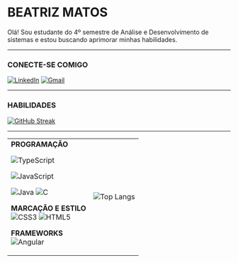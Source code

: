 # BEATRIZ MATOS
Olá! Sou estudante do 4º semestre de Análise e Desenvolvimento de sistemas e estou buscando aprimorar minhas habilidades.
<hr>

### CONECTE-SE COMIGO


[![LinkedIn](https://img.shields.io/badge/LinkedIn-000?style=for-the-badge&logo=linkedin&logoColor=0E76A8)](https://www.linkedin.com/in/SEUUSERNAME/)
 [![Gmail](https://img.shields.io/badge/Gmail-000?style=for-the-badge&logo=gmail)](bea.matos1978@gmail.com) 	

<hr>

### HABILIDADES

[![GitHub Streak](https://streak-stats.demolab.com?user=beamatos03&theme=buefy)](https://git.io/streak-stats)

<hr>


<table>
<td>
<b>PROGRAMAÇÃO</b>

![TypeScript](https://img.shields.io/badge/TypeScript-000?style=for-the-badge&logo=typescript)

![JavaScript](https://img.shields.io/badge/JavaScript-000?style=for-the-badge&logo=javascript)

![Java](https://img.shields.io/badge/Java-000?style=for-the-badge&logo=java) ![C](https://img.shields.io/badge/C-000?style=for-the-badge&logo=c)

<b>MARCAÇÃO E ESTILO</b>  
![CSS3](https://img.shields.io/badge/CSS3-000?style=for-the-badge&logo=css3&logoColor=264CE4) ![HTML5](https://img.shields.io/badge/HTML5-000?style=for-the-badge&logo=html5)

<b>FRAMEWORKS</b>   
![Angular](https://img.shields.io/badge/Angular-000?style=for-the-badge&logo=angular&logoColor=C3002F) 
</td>
<td>

![Top Langs](https://github-readme-stats-git-masterrstaa-rickstaa.vercel.app/api/top-langs/?username=beamatos03&bg_color=fff&border_color=F0FFFF&title_color=5e548e&text_color=2a6f97)

</td>
</tr>
</table>
